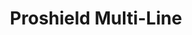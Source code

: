 ---
layout: product
title:  Proshield Multi-Line
permalink: /proshield-multi-line/

intro: We believe in building safe, valuable phone connections around the world.
description: Virtual PBX services for your business with 2 levels of security to choose from.
best_for: Best for consumer companies and resellers with many phone lines.

features:
  - parent: Most Important
    list:
      - One
      - Two
  - parent: Administration Tools
    list:
      - One
      - Two
---